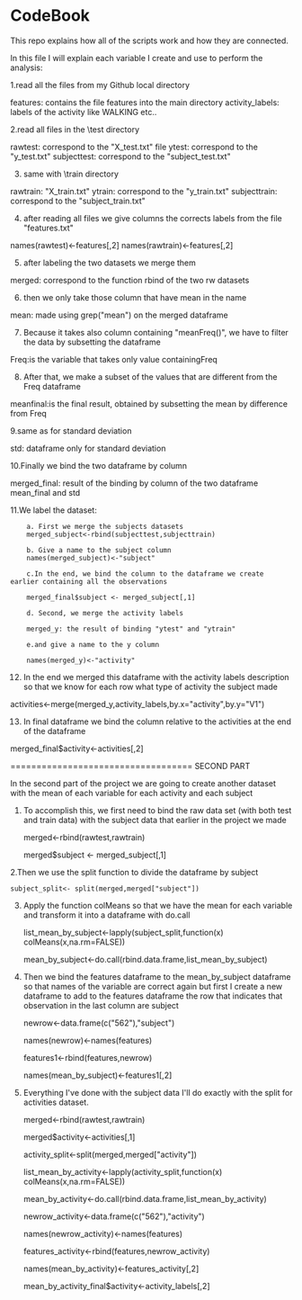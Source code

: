 CodeBook
===================================


This repo explains how all of the scripts work and how they are connected. 

In this file I will explain each variable I create and use to perform the analysis:

1.read all the files from my Github local directory

 features: contains the file features into the main directory
 activity_labels: labels of the activity like WALKING etc..

2.read all files in the \test directory

 rawtest: correspond to the "X_test.txt" file 
 ytest: correspond to the "y_test.txt"
 subjecttest: correspond to the "subject_test.txt"

3. same with \train directory

 rawtrain: "X_train.txt"
 ytrain: correspond to the "y_train.txt"
 subjecttrain: correspond to the "subject_train.txt"

4. after reading all files we give columns the corrects labels from the file "features.txt"

 names(rawtest)<-features[,2]
 names(rawtrain)<-features[,2]

5. after labeling the two datasets we merge them 

 merged: correspond to the function rbind of the two rw datasets


6. then we only take those column that have mean in the name

 mean: made using grep("mean") on the merged dataframe

7. Because it takes also column containing "meanFreq()", we have to filter the data by subsetting the dataframe

 Freq:is the variable that takes only value containingFreq

8. After that, we make a subset of the values that are  different from the Freq dataframe

 meanfinal:is the final result, obtained by subsetting the mean by difference from Freq

9.same as for standard deviation

 std: dataframe only for standard deviation

10.Finally we bind the two dataframe by column

merged_final: result of the binding by column of the two dataframe mean_final and std 

11.We label the dataset:

		a. First we merge the subjects datasets
		merged_subject<-rbind(subjecttest,subjecttrain)

		b. Give a name to the subject column
		names(merged_subject)<-"subject"

		c.In the end, we bind the column to the dataframe we create earlier containing all the observations

		merged_final$subject <- merged_subject[,1]

		d. Second, we merge the activity labels

		merged_y: the result of binding "ytest" and "ytrain"

		e.and give a name to the y column

		names(merged_y)<-"activity"

12. In the end we merged this dataframe with the activity labels description so that we know for 
each row what type of activity the subject made

activities<-merge(merged_y,activity_labels,by.x="activity",by.y="V1") 

13. In final dataframe we bind the column relative to the activities at the end of the dataframe 

merged_final$activity<-activities[,2]


===================================
SECOND PART

In the second part of the project we are going to create another dataset with the mean 
of each variable for each activity and each subject 

1. To accomplish this, we first need to bind the raw data set (with both test and train data)
   with the subject data that earlier in the project we made 

	merged<-rbind(rawtest,rawtrain)

	merged$subject <- merged_subject[,1]

2.Then we use the split function to divide the dataframe by subject 

	subject_split<- split(merged,merged["subject"])

3. Apply the function colMeans so that we have the mean for each variable and transform it into a dataframe with do.call

	list_mean_by_subject<-lapply(subject_split,function(x) colMeans(x,na.rm=FALSE))

	mean_by_subject<-do.call(rbind.data.frame,list_mean_by_subject)

4. Then we bind the features dataframe to the mean_by_subject  dataframe so that names of the variable are correct again
    but first I create a new dataframe to add to the features dataframe the row that indicates that observation in the last column are subject

	newrow<-data.frame(c("562"),"subject")

	names(newrow)<-names(features)

	features1<-rbind(features,newrow)

	names(mean_by_subject)<-features1[,2]



1. Everything I've done with the subject data I'll do exactly with the split for activities dataset. 

	merged<-rbind(rawtest,rawtrain)

	merged$activity<-activities[,1]

	activity_split<-split(merged,merged["activity"])

	list_mean_by_activity<-lapply(activity_split,function(x) colMeans(x,na.rm=FALSE))

	mean_by_activity<-do.call(rbind.data.frame,list_mean_by_activity)
  
	newrow_activity<-data.frame(c("562"),"activity")

	names(newrow_activity)<-names(features)

	features_activity<-rbind(features,newrow_activity)

	names(mean_by_activity)<-features_activity[,2]

	mean_by_activity_final$activity<-activity_labels[,2]


